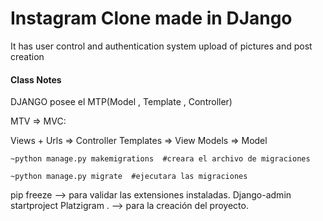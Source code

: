 # Instagram Clone made in DJango 

It has user control and authentication system
upload of pictures and post creation

#### Class Notes
DJANGO posee el MTP(Model , Template , Controller)

MTV => MVC:

Views + Urls => Controller
Templates => View
Models => Model

```
~python manage.py makemigrations  #creara el archivo de migraciones 

~python manage.py migrate  #ejecutara las migraciones

```

pip freeze --> para validar las extensiones instaladas.
Django-admin startproject Platzigram . --> para la creación del proyecto.
